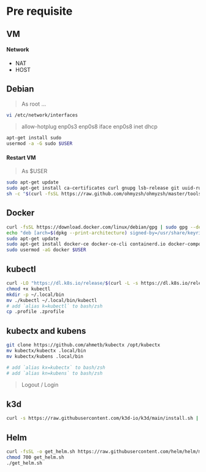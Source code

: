 # Pre requisite

## VM
#### Network
- NAT
- HOST

## Debian
> As root ...
```sh
vi /etc/network/interfaces
```
> allow-hotplug enp0s3 enp0s8
> iface enp0s8 inet dhcp
```sh
apt-get install sudo
usermod -a -G sudo $USER
```
#### Restart VM
> As $USER

```sh
sudo apt-get update
sudo apt-get install ca-certificates curl gnupg lsb-release git uuid-runtime
sh -c "$(curl -fsSL https://raw.github.com/ohmyzsh/ohmyzsh/master/tools/install.sh)"
```

## Docker
```sh
curl -fsSL https://download.docker.com/linux/debian/gpg | sudo gpg --dearmor -o /usr/share/keyrings/docker-archive-keyring.gpg
echo "deb [arch=$(dpkg --print-architecture) signed-by=/usr/share/keyrings/docker-archive-keyring.gpg] https://download.docker.com/linux/debian $(lsb_release -cs) stable" | sudo tee /etc/apt/sources.list.d/docker.list > /dev/null
sudo apt-get update
sudo apt-get install docker-ce docker-ce-cli containerd.io docker-compose-plugin
sudo usermod -aG docker $USER
```

## kubectl
```sh
curl -LO "https://dl.k8s.io/release/$(curl -L -s https://dl.k8s.io/release/stable.txt)/bin/linux/amd64/kubectl"
chmod +x kubectl
mkdir -p ~/.local/bin
mv ./kubectl ~/.local/bin/kubectl
# add `alias k=kubectl` to bash/zsh
cp .profile .zprofile
```

## kubectx and kubens
```sh
git clone https://github.com/ahmetb/kubectx /opt/kubectx
mv kubectx/kubectx .local/bin 
mv kubectx/kubens .local/bin

# add `alias kx=kubectx` to bash/zsh
# add `alias kn=kubens` to bash/zsh
```
> Logout / Login

## k3d
```sh
curl -s https://raw.githubusercontent.com/k3d-io/k3d/main/install.sh | bash
```

## Helm
```sh
curl -fsSL -o get_helm.sh https://raw.githubusercontent.com/helm/helm/main/scripts/get-helm-3
chmod 700 get_helm.sh
./get_helm.sh
```

